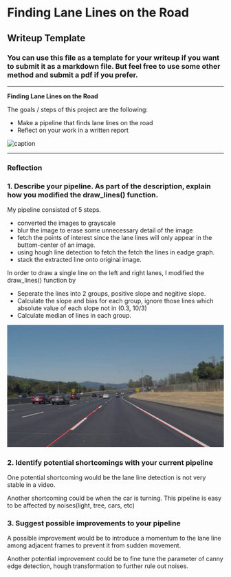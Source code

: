 
# **Finding Lane Lines on the Road** 

## Writeup Template

### You can use this file as a template for your writeup if you want to submit it as a markdown file. But feel free to use some other method and submit a pdf if you prefer.

---

**Finding Lane Lines on the Road**

The goals / steps of this project are the following:
* Make a pipeline that finds lane lines on the road
* Reflect on your work in a written report


![caption](./examples/grayscale.jpg)


---

### Reflection

### 1. Describe your pipeline. As part of the description, explain how you modified the draw_lines() function.

My pipeline consisted of 5 steps. 
- converted the images to grayscale
- blur the image to erase some unnecessary detail of the image
- fetch the points of interest since the lane lines will only appear in the buttom-center of an image.
- using hough line detection to fetch the fetch the lines in eadge graph.
- stack the extracted line onto original image.


In order to draw a single line on the left and right lanes, I modified the draw_lines() function by 
- Seperate the lines into 2 groups, positive slope and negitive slope.
- Calculate the slope and bias for each group, ignore those lines which absolute value of each slope not in (0.3, 10/3)
- Calculate median of lines in each group.

![sample result](./test_images_output/solidWhiteCurve.jpg)


### 2. Identify potential shortcomings with your current pipeline


One potential shortcoming would be the lane line detection is not very stable in a video.

Another shortcoming could be when the car is turning. This pipeline is easy to be affected by noises(light, tree, cars, etc)



### 3. Suggest possible improvements to your pipeline

A possible improvement would be to introduce a momentum to the lane line among adjacent frames to prevent it from sudden movement. 

Another potential improvement could be to fine tune the parameter of canny edge detection, hough transformation to further rule out noises.

